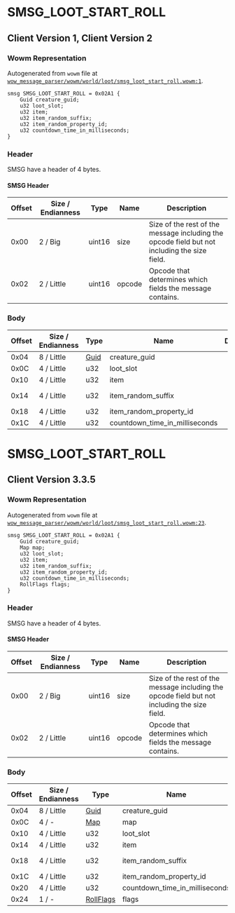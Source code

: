 # SMSG_LOOT_START_ROLL

## Client Version 1, Client Version 2

### Wowm Representation

Autogenerated from `wowm` file at [`wow_message_parser/wowm/world/loot/smsg_loot_start_roll.wowm:1`](https://github.com/gtker/wow_messages/tree/main/wow_message_parser/wowm/world/loot/smsg_loot_start_roll.wowm#L1).
```rust,ignore
smsg SMSG_LOOT_START_ROLL = 0x02A1 {
    Guid creature_guid;
    u32 loot_slot;
    u32 item;
    u32 item_random_suffix;
    u32 item_random_property_id;
    u32 countdown_time_in_milliseconds;
}
```
### Header

SMSG have a header of 4 bytes.

#### SMSG Header

| Offset | Size / Endianness | Type   | Name   | Description |
| ------ | ----------------- | ------ | ------ | ----------- |
| 0x00   | 2 / Big           | uint16 | size   | Size of the rest of the message including the opcode field but not including the size field.|
| 0x02   | 2 / Little        | uint16 | opcode | Opcode that determines which fields the message contains.|

### Body

| Offset | Size / Endianness | Type | Name | Description | Comment |
| ------ | ----------------- | ---- | ---- | ----------- | ------- |
| 0x04 | 8 / Little | [Guid](../spec/packed-guid.md) | creature_guid |  |  |
| 0x0C | 4 / Little | u32 | loot_slot |  |  |
| 0x10 | 4 / Little | u32 | item |  |  |
| 0x14 | 4 / Little | u32 | item_random_suffix |  | vmangos/mangoszero: not used ? |
| 0x18 | 4 / Little | u32 | item_random_property_id |  |  |
| 0x1C | 4 / Little | u32 | countdown_time_in_milliseconds |  |  |

# SMSG_LOOT_START_ROLL

## Client Version 3.3.5

### Wowm Representation

Autogenerated from `wowm` file at [`wow_message_parser/wowm/world/loot/smsg_loot_start_roll.wowm:23`](https://github.com/gtker/wow_messages/tree/main/wow_message_parser/wowm/world/loot/smsg_loot_start_roll.wowm#L23).
```rust,ignore
smsg SMSG_LOOT_START_ROLL = 0x02A1 {
    Guid creature_guid;
    Map map;
    u32 loot_slot;
    u32 item;
    u32 item_random_suffix;
    u32 item_random_property_id;
    u32 countdown_time_in_milliseconds;
    RollFlags flags;
}
```
### Header

SMSG have a header of 4 bytes.

#### SMSG Header

| Offset | Size / Endianness | Type   | Name   | Description |
| ------ | ----------------- | ------ | ------ | ----------- |
| 0x00   | 2 / Big           | uint16 | size   | Size of the rest of the message including the opcode field but not including the size field.|
| 0x02   | 2 / Little        | uint16 | opcode | Opcode that determines which fields the message contains.|

### Body

| Offset | Size / Endianness | Type | Name | Description | Comment |
| ------ | ----------------- | ---- | ---- | ----------- | ------- |
| 0x04 | 8 / Little | [Guid](../spec/packed-guid.md) | creature_guid |  |  |
| 0x0C | 4 / - | [Map](map.md) | map |  |  |
| 0x10 | 4 / Little | u32 | loot_slot |  |  |
| 0x14 | 4 / Little | u32 | item |  |  |
| 0x18 | 4 / Little | u32 | item_random_suffix |  | vmangos/mangoszero: not used ? |
| 0x1C | 4 / Little | u32 | item_random_property_id |  |  |
| 0x20 | 4 / Little | u32 | countdown_time_in_milliseconds |  |  |
| 0x24 | 1 / - | [RollFlags](rollflags.md) | flags |  |  |

